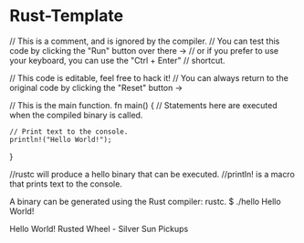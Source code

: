 # Rust-Template

// This is a comment, and is ignored by the compiler.
// You can test this code by clicking the "Run" button over there ->
// or if you prefer to use your keyboard, you can use the "Ctrl + Enter"
// shortcut.

// This code is editable, feel free to hack it!
// You can always return to the original code by clicking the "Reset" button ->

// This is the main function.
fn main() {
    // Statements here are executed when the compiled binary is called.

    // Print text to the console.
    println!("Hello World!");
}

//rustc will produce a hello binary that can be executed.
//println! is a macro that prints text to the console.

A binary can be generated using the Rust compiler: rustc.
$ ./hello
Hello World!

Hello World!
Rusted Wheel - Silver Sun Pickups
